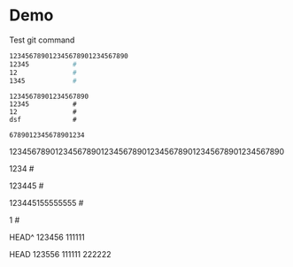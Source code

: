 # Demo

Test git  command

```bash
123456789012345678901234567890
12345			#
12				#
1345			#
```

```
12345678901234567890
12345			#
12				#
dsf			    #
```

```
6789012345678901234
```

123456789012345678901234567890123456789012345678901234567890

1234											#

123445										#

123445155555555					  #

1												  #

HEAD^
123456
111111

HEAD
123556
111111
222222

